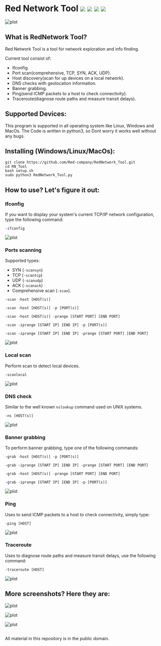 # Red Network Tool ![](https://img.shields.io/apm/l/vim-mode) ![](https://img.shields.io/github/last-commit/Red-company/RedNetwork_Tool) ![](https://img.shields.io/github/release-date/Red-company/RedNetwork_Tool) ![](https://img.shields.io/github/stars/Red-company/RedNetwork_Tool?style=social)
![plot](./Screenshots/RNT_main.png)

## What is RedNetwork Tool?
Red Network Tool is a tool for network exploration and info finding.

Current tool consist of:
- Ifconfig.
- Port scan(comprehensive, TCP, SYN, ACK, UDP).
- Host discovery(scan for up devices on a local network).
- DNS checks with geolocation information.
- Banner grabbing.
- Ping(send ICMP packets to a host to check connectivity).
- Traceroute(diagnose route paths and measure transit delays).

## Supported Devices:
 This program is supported in all operating system like Linux, Windows and MacOs. The Code is written in python3, so Dont worry it works well without any bugs.
 
## Installing (Windows/Linux/MacOs):
```
git clone https://github.com/Red-company/RedNetwork_Tool.git
cd RN_Tool
bash setup.sh
sudo python3 RedNetwork_Tool.py
```

## How to use? Let's figure it out:

### Ifconfig
If you want to display your system's current TCP/IP network configuration, type the following command:

`-ifconfig`

![plot](./Screenshots/RNT_ifconfig.png)

### Ports scanning
Supported types:
- SYN (`-scansyn`)
- TCP (`-scantcp`) 
- UDP (`-scanudp`)
- ACK (`-scanack`)
- Comprehensive scan (`-scan`).

`-scan -host [HOST(s)]`

`-scan -host [HOST(s)] -p [PORT(s)]`

`-scan -host [HOST(s)] -prange [START PORT] [END PORT]`

`-scan -iprange [START IP] [END IP] -p [PORT(s)]`

`-scan -iprange [START IP] [END IP] -prange [START PORT] [END PORT]`

![plot](./Screenshots/RNT_scan.png)

### Local scan
Perform scan to detect local devices.

`-scanlocal`

![plot](./Screenshots/RNT_scanlocal.png)

### DNS check
Similar to the well known `nslookup` command used on UNIX systems.

`-ns [HOST(s)]`

![plot](./Screenshots/RNT_ns.png)

### Banner grabbing
To perform banner grabbing, type one of the following commands:

`-grab -host [HOST(s)] -p [PORT(s)]`

`-grab -iprange [START IP] [END IP] -prange [START PORT] [END PORT]`

`-grab -host [HOST(s)] -prange [START PORT] [END PORT]`

`-grab -iprange [START IP] [END IP] -p [PORT(s)]`

![plot](./Screenshots/RNT_grab.png)

### Ping
Uses to send ICMP packets to a host to check connectivity, simply type:

`-ping [HOST]`

![plot](./Screenshots/RNT_ping.png)

### Traceroute
Uses to diagnose route paths and measure transit delays, use the following command:

`-traceroute [HOST]`

![plot](./Screenshots/RNT_traceroute.png)

## More screenshots? Here they are:

![plot](./Screenshots/RNT_about.png)

![plot](./Screenshots/RNT_setup.png)

![plot](./Screenshots/RNT_help.png)

##
All material in this repository is in the public domain.
